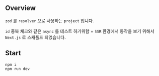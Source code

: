 ## Overview

`zod` 를 `resolver` 으로 사용하는 `project` 입니다.

`id` 중복 체크와 같은 `async` 를 테스트 하기위함 + `SSR` 환경에서 동작을 보기 위해서 `Next.js` 로 스캐폴드 되었습니다.

## Start

```shell
npm i
npm run dev
```
